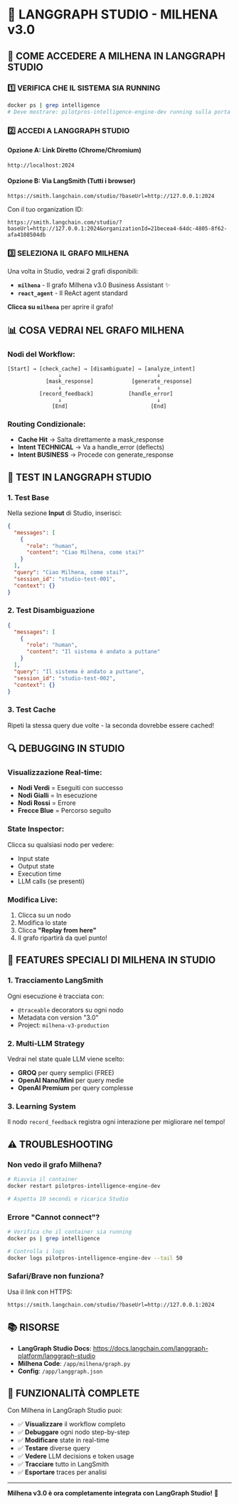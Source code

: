 # 🎨 LANGGRAPH STUDIO - MILHENA v3.0

## 🚀 COME ACCEDERE A MILHENA IN LANGGRAPH STUDIO

### 1️⃣ **VERIFICA CHE IL SISTEMA SIA RUNNING**
```bash
docker ps | grep intelligence
# Deve mostrare: pilotpros-intelligence-engine-dev running sulla porta 2024
```

### 2️⃣ **ACCEDI A LANGGRAPH STUDIO**

#### **Opzione A: Link Diretto (Chrome/Chromium)**
```
http://localhost:2024
```

#### **Opzione B: Via LangSmith (Tutti i browser)**
```
https://smith.langchain.com/studio/?baseUrl=http://127.0.0.1:2024
```

Con il tuo organization ID:
```
https://smith.langchain.com/studio/?baseUrl=http://127.0.0.1:2024&organizationId=21becea4-64dc-4805-8f62-afa4108504db
```

### 3️⃣ **SELEZIONA IL GRAFO MILHENA**

Una volta in Studio, vedrai 2 grafi disponibili:
- **`milhena`** - Il grafo Milhena v3.0 Business Assistant ✨
- **`react_agent`** - Il ReAct agent standard

**Clicca su `milhena`** per aprire il grafo!

## 📊 **COSA VEDRAI NEL GRAFO MILHENA**

### **Nodi del Workflow:**
```
[Start] → [check_cache] → [disambiguate] → [analyze_intent]
                ↓                              ↓
            [mask_response]            [generate_response]
                ↓                              ↓
          [record_feedback]           [handle_error]
                ↓                              ↓
              [End]                          [End]
```

### **Routing Condizionale:**
- **Cache Hit** → Salta direttamente a mask_response
- **Intent TECHNICAL** → Va a handle_error (deflects)
- **Intent BUSINESS** → Procede con generate_response

## 🧪 **TEST IN LANGGRAPH STUDIO**

### **1. Test Base**
Nella sezione **Input** di Studio, inserisci:
```json
{
  "messages": [
    {
      "role": "human",
      "content": "Ciao Milhena, come stai?"
    }
  ],
  "query": "Ciao Milhena, come stai?",
  "session_id": "studio-test-001",
  "context": {}
}
```

### **2. Test Disambiguazione**
```json
{
  "messages": [
    {
      "role": "human",
      "content": "Il sistema è andato a puttane"
    }
  ],
  "query": "Il sistema è andato a puttane",
  "session_id": "studio-test-002",
  "context": {}
}
```

### **3. Test Cache**
Ripeti la stessa query due volte - la seconda dovrebbe essere cached!

## 🔍 **DEBUGGING IN STUDIO**

### **Visualizzazione Real-time:**
- **Nodi Verdi** = Eseguiti con successo
- **Nodi Gialli** = In esecuzione
- **Nodi Rossi** = Errore
- **Frecce Blue** = Percorso seguito

### **State Inspector:**
Clicca su qualsiasi nodo per vedere:
- Input state
- Output state
- Execution time
- LLM calls (se presenti)

### **Modifica Live:**
1. Clicca su un nodo
2. Modifica lo state
3. Clicca **"Replay from here"**
4. Il grafo ripartirà da quel punto!

## 🎯 **FEATURES SPECIALI DI MILHENA IN STUDIO**

### **1. Tracciamento LangSmith**
Ogni esecuzione è tracciata con:
- `@traceable` decorators su ogni nodo
- Metadata con version "3.0"
- Project: `milhena-v3-production`

### **2. Multi-LLM Strategy**
Vedrai nel state quale LLM viene scelto:
- **GROQ** per query semplici (FREE)
- **OpenAI Nano/Mini** per query medie
- **OpenAI Premium** per query complesse

### **3. Learning System**
Il nodo `record_feedback` registra ogni interazione per migliorare nel tempo!

## ⚠️ **TROUBLESHOOTING**

### **Non vedo il grafo Milhena?**
```bash
# Riavvia il container
docker restart pilotpros-intelligence-engine-dev

# Aspetta 10 secondi e ricarica Studio
```

### **Errore "Cannot connect"?**
```bash
# Verifica che il container sia running
docker ps | grep intelligence

# Controlla i logs
docker logs pilotpros-intelligence-engine-dev --tail 50
```

### **Safari/Brave non funziona?**
Usa il link con HTTPS:
```
https://smith.langchain.com/studio/?baseUrl=http://127.0.0.1:2024
```

## 📚 **RISORSE**

- **LangGraph Studio Docs**: https://docs.langchain.com/langgraph-platform/langgraph-studio
- **Milhena Code**: `/app/milhena/graph.py`
- **Config**: `/app/langgraph.json`

## 🎉 **FUNZIONALITÀ COMPLETE**

Con Milhena in LangGraph Studio puoi:
- ✅ **Visualizzare** il workflow completo
- ✅ **Debuggare** ogni nodo step-by-step
- ✅ **Modificare** state in real-time
- ✅ **Testare** diverse query
- ✅ **Vedere** LLM decisions e token usage
- ✅ **Tracciare** tutto in LangSmith
- ✅ **Esportare** traces per analisi

---

**Milhena v3.0 è ora completamente integrata con LangGraph Studio!** 🚀